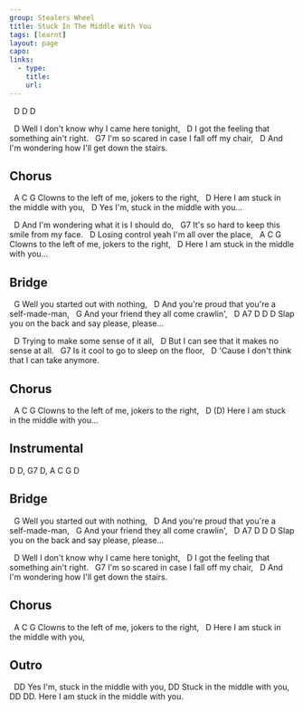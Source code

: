 ```yaml
---
group: Stealers Wheel
title: Stuck In The Middle With You
tags: [learnt]
layout: page
capo: 
links: 
  - type: 
    title: 
    url: 
---
```



&nbsp; D D D

&nbsp;      D
Well I don't know why I came here tonight,
&nbsp;         D
I got the feeling that something ain't right.
&nbsp;       G7
I'm so scared in case I fall off my chair,
&nbsp;       D
And I'm wondering how I'll get down the stairs.

## Chorus

&nbsp; A                         C            G
Clowns to the left of me, jokers to the right,
&nbsp;      D
Here I am stuck in the middle with you,
&nbsp;       D
Yes I'm, stuck in the middle with you...

&nbsp;        D
And I'm wondering what it is I should do,
&nbsp;       G7
It's so hard to keep this smile from my face.
&nbsp;       D
Losing control yeah I'm all over the place,
&nbsp; A                         C            G
Clowns to the left of me, jokers to the right,
&nbsp;      D
Here I am stuck in the middle with you...

## Bridge

&nbsp;        G
Well you started out with nothing,
&nbsp;                                            D
And you're proud that you're a self-made-man,
&nbsp;            G
And your friend they all come crawlin',
&nbsp;                            D       A7      D D D
Slap you on the back and say please, please...

&nbsp; D
Trying to make some sense of it all,
&nbsp;         D
But I can see that it makes no sense at all.
&nbsp;     G7
Is it cool to go to sleep on the floor,
&nbsp;        D
'Cause I don't think that I can take anymore.

## Chorus

&nbsp; A                         C            G
Clowns to the left of me, jokers to the right,
&nbsp;      D                                  (D)
Here I am stuck in the middle with you...

## Instrumental

 D D, G7 D, A C G D

## Bridge

&nbsp;        G
Well you started out with nothing,
&nbsp;                                            D
And you're proud that you're a self-made-man,
&nbsp;            G
And your friend they all come crawlin',
&nbsp;                            D       A7      D D D
Slap you on the back and say please, please...

&nbsp;      D
Well I don't know why I came here tonight,
&nbsp;         D
I got the feeling that something ain't right.
&nbsp;       G7
I'm so scared in case I fall off my chair,
&nbsp;       D
And I'm wondering how I'll get down the stairs.

## Chorus

&nbsp; A                         C            G
Clowns to the left of me, jokers to the right,
&nbsp;      D
Here I am stuck in the middle with you,

## Outro

&nbsp;        DD
Yes I'm, stuck in the middle with you,
DD
Stuck in the middle with you,
&nbsp;         DD                           DD.
Here I am stuck in the middle with you.
